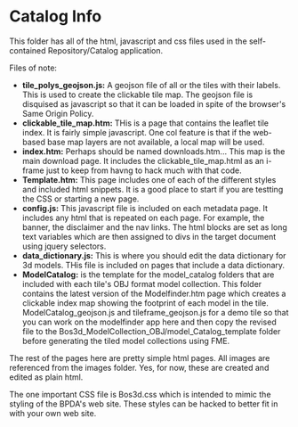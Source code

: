 # Catalog Info
This folder has all of the html, javascript and css files used in the self-contained Repository/Catalog application.  

Files of note:
* **tile_polys_geojson.js:** A geojson file of all or the tiles with their labels.  This is used to create the clickable tile map.  The geojson file is disquised as javascript so that it can be loaded in spite of the browser's  Same Origin Policy. 
* **clickable_tile_map.htm:** THis is a page that contains the leaflet tile index. It is fairly simple javascript.  One col feature is that if the web-based base map layers are not available, a local map will be used. 
* **index.htm:** Perhaps should be named downloads.htm...  This map is the main download page.  It includes the clickable_tile_map.html as an i-frame just to keep from havng to hack much with that code. 
* **Template.htm:** This page includes one of each of the different styles and included html snippets.  It is a good place to start if you are testting the CSS or starting a new page. 
* **config.js:** This javascript file is included on each metadata page.  It includes any html that is repeated on each page. For example, the banner, the disclaimer and the nav links.  The html blocks are set as long text variables which are then assigned to divs in the target document using jquery selectors.
* **data_dictionary.js:** This is where you should edit the data dictionary for 3d models.  THis file is included on pages that include a data dictionary.  
* **ModelCatalog:** is the template for the model_catalog folders that are included with each tile's OBJ format model collection.  This folder contains the latest version of the Modelfinder.htm page which creates a clickable index map showing the footprint of each model in the tile.  ModelCatalog_geojson.js and tileframe_geojson.js for a demo tile so that you can work on the modelfinder app here and then copy the revised file to the Bos3d_ModelCollection_OBJ/model_Catalog_template folder before generating the tiled model collections using FME.

The rest of the pages here are pretty simple html pages.  All images are referenced from the images folder.  Yes, for now, these are created and edited as plain html. 

The one important CSS file is Bos3d.css which is intended to mimic the styling of the BPDA's web site.  These styles can be hacked to better fit in with your own web site.
